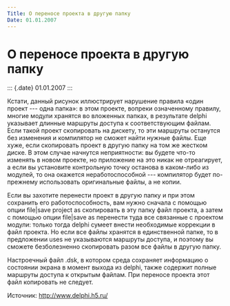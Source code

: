 ```yaml
---
Title: О переносе проекта в другую папку
Date: 01.01.2007
---
```



О переносе проекта в другую папку
=================================

::: {.date}
01.01.2007
:::

Кстати, данный рисунок иллюстрирует нарушение правила «один проект ---
одна папка»: в этом проекте, вопреки означенному правилу, многие модули
хранятся во вложенных папках, в результате delphi указывает длинные
маршруты доступа к соответствующим файлам. Если такой проект скопировать
на дискету, то эти маршруты останутся без изменения и компилятор не
сможет найти нужные файлы. Еще хуже, если скопировать проект в другую
папку на том же жестком диске. В этом случае начнутся неприятности: вы
будете что-то изменять в новом проекте, но приложение на это никак не
отреагирует, а если вы установите контрольную точку останова в
каком-либо из модулей, то она окажется неработоспособной --- компилятор
будет по-прежнему использовать оригинальные файлы, а не копии.

Если вы захотите перенести проект в другую папку и при этом сохранить
его работоспособность, вам нужно сначала с помощью опции file\|save
project as скопировать в эту папку файл проекта, а затем с помощью опции
file\|save as перенести туда все связанные с проектом модули: только
тогда delphi сумеет внести необходимые коррекции в файл проекта. Но если
все файлы хранятся в единственной папке, то в предложении uses не
указываются маршруты доступа, и поэтому вы сможете безболезненно
скопировать разом все файлы в другую папку.

Настроечный файл .dsk, в котором среда сохраняет информацию о состоянии
экрана в момент выхода из delphi, также содержит полные маршруты доступа
к открытым файлам. При переносе проекта этот файл копировать не следует.

Источник: http://www.delphi.h5.ru/
